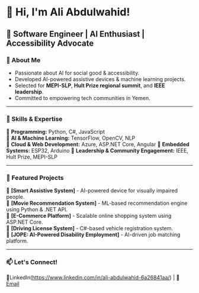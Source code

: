 # 👋 Hi, I'm Ali Abdulwahid!
## 🚀 Software Engineer | AI Enthusiast | Accessibility Advocate 

### 🔹 About Me
- Passionate about AI for social good & accessibility.
- Developed AI-powered assistive devices & machine learning projects.
- Selected for **MEPI-SLP**, **Hult Prize regional summit**, and **IEEE leadership**.
- Committed to empowering tech communities in Yemen.

---

### 🔹 Skills & Expertise
🔹 **Programming:** Python, C#, JavaScript  
🔹 **AI & Machine Learning:** TensorFlow, OpenCV, NLP  
🔹 **Cloud & Web Development:** Azure, ASP.NET Core, Angular 
🔹 **Embedded Systems:** ESP32, Arduino 
🔹 **Leadership & Community Engagement:** IEEE, Hult Prize, MEPI-SLP  

---

### 🔹 Featured Projects
🔹 **[Smart Assistive System]** - AI-powered device for visually impaired people.  
🔹 **[Movie Recommendation System]** - ML-based recommendation engine using Python & .NET API.  
🔹 **[E-Commerce Platform]** - Scalable online shopping system using ASP.NET Core.  
🔹 **[Driving License System]** - C#-based vehicle registration system.  
🔹 **[JOPE: AI-Powered Disability Employment]** - AI-driven job matching platform.  

---

### 📫 **Let's Connect!**
🔗LinkedIn(https://www.linkedin.com/in/ali-abdulwahid-6a26841aa/) | 📧 [Email](alishakib2310@gmail.com)
